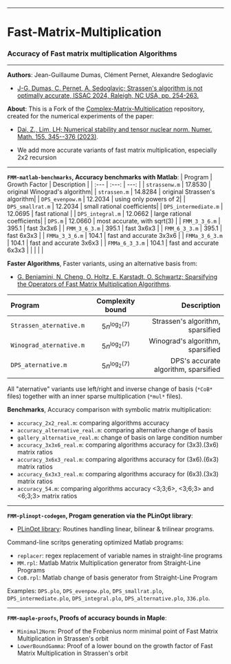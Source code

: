 --------------------------------------------------------------------------------
# Fast-Matrix-Multiplication
### Accuracy of Fast matrix multiplication Algorithms
--------------------------------------------------------------------------------

**Authors**:  Jean-Guillaume Dumas, Clément Pernet, Alexandre Sedoglavic
- [ J-G. Dumas, C. Pernet, A. Sedoglavic; Strassen's algorithm is not optimally accurate, ISSAC 2024, Raleigh, NC USA, pp. 254-263.](https://hal.science/hal-04441653)


**About**:
This is a Fork of the
[Complex-Matrix-Multiplication](https://github.com/zhen06/Complex-Matrix-Multiplication) repository,
created for the numerical experiments of the paper:
- [Dai, Z., Lim, LH; Numerical stability and tensor nuclear norm. Numer. Math. 155, 345--376 (2023)](https://link.springer.com/article/10.1007/s00211-023-01377-5).

- We add more accurate variants of fast matrix multiplication, especially 2x2 recursion



--------------------------------------------------------------------------------
**`FMM-matlab-benchmarks`, Accuracy benchmarks with Matlab**:
| Program | Growth Factor | Description |
| :---    |     :---:     |        ---: |
| `strassenw.m` 	| 17.8530 | original Winograd's algorithm|
| `strassen.m` 		| 14.8284 | original Strassen's algorithm|
| `DPS_evenpow.m` 	| 12.2034 | using only powers of 2|
| `DPS_smallrat.m` 	| 12.2034 | small rational coefficients|
| `DPS_intermediate.m` 	| 12.0695 | fast rational |
| `DPS_integral.m` 	| 12.0662 | large rational coefficients|
| `DPS.m` 		| 12.0660 | most accurate, with sqrt(3) |
| `FMM_3_3_6.m`		| 395.1 | fast 3x3x6 |
| `FMM_3_6_3.m`		| 395.1 | fast 3x6x3 |
| `FMM_6_3_3.m`		| 395.1 | fast 6x3x3 |
| `FMMa_3_3_6.m`	| 104.1 | fast and accurate 3x3x6 |
| `FMMa_3_6_3.m`	| 104.1 | fast and accurate 3x6x3 |
| `FMMa_6_3_3.m`	| 104.1 | fast and accurate 6x3x3 |
|  |  |  |



**Faster Algorithms**,
Faster variants, using an alternative basis from:
- [G. Beniamini, N. Cheng, O. Holtz, E. Karstadt, O. Schwartz; Sparsifying the Operators of Fast Matrix Multiplication Algorithms](https://arxiv.org/abs/2008.03759).

| Program | Complexity bound | Description |
| :---    |     :---:     |        ---: |
| `Strassen_aternative.m` | $5n^{\log_2(7)}$ | Strassen's algorithm, sparsified |
| `Winograd_aternative.m` | $5n^{\log_2(7)}$ | Winograd's algorithm, sparsified |
| `DPS_aternative.m` | $5n^{\log_2(7)}$ | DPS's accurate algorithm, sparsified |
|  |  |  |

All "aternative" variants use left/right and inverse change of basis (`*CoB*` files) together with an inner sparse multiplication (`*mul*` files).

**Benchmarks**,
Accuracy comparison with symbolic matrix multiplication:
- `accuracy_2x2_real.m`: comparing algorithms accuracy
- `accuracy_alternative_real.m`: comparing alternative change of basis
- `gallery_alternative_real.m`: change of basis on large condition number
- `accuracy_3x3x6_real.m`: comparing algorithms accuracy for (3x3).(3x6) matrix ratios
- `accuracy_3x6x3_real.m`: comparing algorithms accuracy for (3x6).(6x3) matrix ratios
- `accuracy_6x3x3_real.m`: comparing algorithms accuracy for (6x3).(3x3) matrix ratios
- `accuracy_54.m`: comparing algorithms accuracy <3;3;6>, <3;6;3> and <6;3;3> matrix ratios



--------------------------------------------------------------------------------
**`FMM-plinopt-codegen`, Progam generation via the PLinOpt library**:

- [PLinOpt library](https://github.com/jgdumas/plinopt): Routines handling linear, bilinear & trilinear programs.

Command-line scritps generating optimized Matlab programs:
- `replacer`: regex replacement of variable names in straight-line programs
- `MM.rpl`: Matlab Matrix Multiplication generator from Straight-Line Programs
- `CoB.rpl`: Matlab change of basis generator from Straight-Line Program

Examples:
`DPS.plo`,
`DPS_evenpow.plo`,
`DPS_smallrat.plo`,
`DPS_intermediate.plo`,
`DPS_integral.plo`,
`DPS_alternative.plo`,
`336.plo`.


--------------------------------------------------------------------------------
**`FMM-maple-proofs`, Proofs of accuracy bounds in Maple**:

- `Minimal2Norm`: Proof of the Frobenius norm minimal point of Fast Matrix Multiplication in Strassen's orbit
- `LowerBoundGamma`: Proof of a lower bound on the growth factor of Fast Matrix Multiplication in Strassen's orbit
